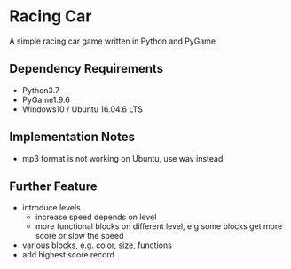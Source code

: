 # Racing Car
A simple racing car game written in Python and PyGame

## Dependency Requirements
- Python3.7
- PyGame1.9.6
- Windows10 / Ubuntu 16.04.6 LTS

## Implementation Notes
- mp3 format is not working on Ubuntu, use wav instead

## Further Feature
- introduce levels
    - increase speed depends on level
    - more functional blocks on different level, e.g some blocks get more score or slow the speed
- various blocks, e.g. color, size, functions
- add highest score record
